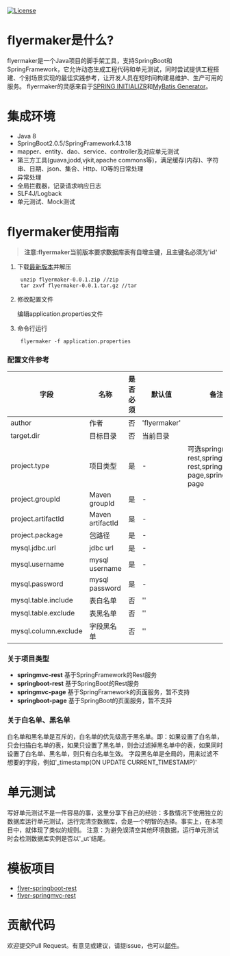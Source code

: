 [![License](https://img.shields.io/github/license/vancefantasy/flyer-maker.svg)](https://github.com/vancefantasy/flyer-maker/blob/master/LICENSE)

# flyermaker是什么?
flyermaker是一个Java项目的脚手架工具，支持SpringBoot和SpringFramework，它允许动态生成工程代码和单元测试，同时尝试提供工程搭建、个别场景实现的最佳实践参考，让开发人员在短时间构建易维护、生产可用的服务。
flyermaker的灵感来自于[SPRING INITIALIZR](https://start.spring.io/)和[MyBatis Generator](https://github.com/mybatis/generator)。

# 集成环境
- Java 8
- SpringBoot2.0.5/SpringFramework4.3.18
- mapper、entity、dao、service、controller及对应单元测试
- 第三方工具(guava,jodd,vjkit,apache commons等)，满足缓存(内存)、字符串、日期、json、集合、Http、IO等的日常处理
- 异常处理
- 全局拦截器，记录请求响应日志
- SLF4J/Logback
- 单元测试、Mock测试

# flyermaker使用指南

> **注意:flyermaker当前版本要求数据库表有自增主键，且主键名必须为'id'**

1. 下载[最新版本](https://github.com/vancefantasy/flyer-maker/releases)并解压

        unzip flyermaker-0.0.1.zip //zip
        tar zxvf flyermaker-0.0.1.tar.gz //tar

2. 修改配置文件

    编辑application.properties文件

3. 命令行运行

        flyermaker -f application.properties

### 配置文件参考

字段       |名称       |是否必须   |默认值  |备注
----------|----------|-------|-----------|-----------
author       |作者|否        |'flyermaker'|
target.dir       |目标目录|否        |当前目录|
project.type       |项目类型|是        |-|可选springmvc-rest,springboot-rest,springmvc-page,springboot-page
project.groupId       |Maven groupId|是        |-|
project.artifactId       |Maven artifactId|是        |-|
project.package       |包路径|是        |-|
mysql.jdbc.url       |jdbc url|是        |-|
mysql.username       |mysql username|是        |-|
mysql.password       |mysql password|是        |-|
mysql.table.include       |表白名单|否        |''|
mysql.table.exclude       |表黑名单|否        |''|
mysql.column.exclude       |字段黑名单|否        |''|

### 关于项目类型

- **springmvc-rest** 基于SpringFramework的Rest服务
- **springboot-rest** 基于SpringBoot的Rest服务
- **springmvc-page** 基于SpringFramework的页面服务，暂不支持
- **springboot-page** 基于SpringBoot的页面服务，暂不支持

### 关于白名单、黑名单
白名单和黑名单是互斥的，白名单的优先级高于黑名单。即：如果设置了白名单，只会扫描白名单的表，如果只设置了黑名单，则会过滤掉黑名单中的表，如果同时设置了白名单、黑名单，则只有白名单生效。
字段黑名单是全局的，用来过滤不想要的字段，例如'_timestamp(ON UPDATE CURRENT_TIMESTAMP)'

# 单元测试

写好单元测试不是一件容易的事，这里分享下自己的经验：多数情况下使用独立的数据库运行单元测试，运行完清空数据库，会是一个明智的选择。事实上，在本项目中，就体现了类似的规则。
注意：为避免误清空其他环境数据，运行单元测试时会检测数据库实例是否以'_ut'结尾。

# 模板项目
- [flyer-springboot-rest](https://github.com/vancefantasy/flyer-springboot-rest)
- [flyer-springmvc-rest](https://github.com/vancefantasy/flyer-springmvc-rest)

# 贡献代码

欢迎提交Pull Request。有意见或建议，请提issue，也可以[邮件](mailto:vance.8807@gmail.com)。
